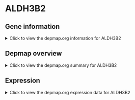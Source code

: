 <h1>ALDH3B2</h1>

<h2>Gene information</h2>
<details>
  <summary>Click to view the depmap.org information for ALDH3B2</summary>
  <p><a href="https://depmap.org/portal/gene/ALDH3B2?tab=about" target="_BLANK">Open page in a new tab...</a></p>
  <iframe src="https://depmap.org/portal/gene/ALDH3B2?tab=about" style="border:none;width:100%;height:800px"></iframe>
</details>

<h2>Depmap overview</h2>
<details>
  <summary>Click to view the depmap.org summary for ALDH3B2</summary>
  <p><a href="https://depmap.org/portal/gene/ALDH3B2?tab=overview" target="_BLANK">Open page in a new tab...</a></p>
  <iframe src="https://depmap.org/portal/gene/ALDH3B2?tab=overview" style="border:none;width:100%;height:800px"></iframe>
</details>

<h2>Expression</h2>
<details>
  <summary>Click to view the depmap.org expression data for ALDH3B2</summary>
  <p><a href="https://depmap.org/portal/gene/ALDH3B2?tab=characterization" target="_BLANK">Open page in a new tab...</a></p>
  <iframe src="https://depmap.org/portal/gene/ALDH3B2?tab=characterization" style="border:none;width:100%;height:800px"></iframe>
</details>


<!--
<h2>Reactome Pathway diagram</h2>
<details>
  <summary>Click to view the Reactome pathway for ALDH3B2</summary>
  <p><a href="PURL" target="_BLANK">Open page in a new tab...</a></p>
  PNAME
</details>
-->


